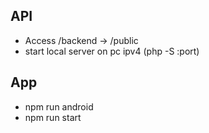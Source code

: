 ## API

- Access /backend -> /public
- start local server on pc ipv4 (php -S <ipv4>:port)

## App

- npm run android
- npm run start
